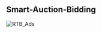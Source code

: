 ## Smart-Auction-Bidding
![RTB_Ads](https://github.com/user-attachments/assets/24f790df-8197-4685-b9f1-673e1c747924)
